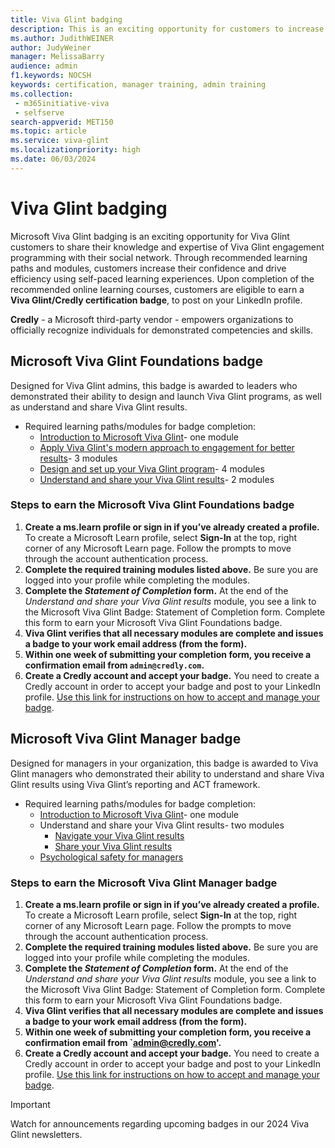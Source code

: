 ```yaml
---
title: Viva Glint badging
description: This is an exciting opportunity for customers to increase their confidence using Viva Glint's methodology through online learning course where, upon completion, you will earn a Viva Glint badge to share on your LinkedIn profile! 
ms.author: JudithWEINER
author: JudyWeiner
manager: MelissaBarry
audience: admin
f1.keywords: NOCSH
keywords: certification, manager training, admin training
ms.collection: 
 - m365initiative-viva
 - selfserve
search-appverid: MET150
ms.topic: article
ms.service: viva-glint
ms.localizationpriority: high
ms.date: 06/03/2024
---
```


# Viva Glint badging

Microsoft Viva Glint badging is an exciting opportunity for Viva Glint customers to share their knowledge and expertise of Viva Glint engagement programming with their social network. Through recommended learning paths and modules, customers increase their confidence and drive efficiency using self-paced learning experiences. Upon completion of the recommended online learning courses, customers are eligible to earn a **Viva Glint/Credly certification badge**, to post on your LinkedIn profile.

**Credly** - a Microsoft third-party vendor - empowers organizations to officially recognize individuals for demonstrated competencies and skills. 

## Microsoft Viva Glint Foundations badge

Designed for Viva Glint admins, this badge is awarded to leaders who demonstrated their ability to design and launch Viva Glint programs, as well as understand and share Viva Glint results.

- Required learning paths/modules for badge completion:
  - [Introduction to Microsoft Viva Glint](/training/modules/viva-glint-introduction-viva-glint/)- one module
  - [Apply Viva Glint's modern approach to engagement for better results](/training/paths/viva-glint-engagement/)- 3 modules
  - [Design and set up your Viva Glint program](/training/paths/viva-glint-program-design-setup/)- 4 modules
  - [Understand and share your Viva Glint results](https://go.microsoft.com/fwlink/?linkid=2259027)- 2 modules

### Steps to earn the Microsoft Viva Glint Foundations badge

1. **Create a ms.learn profile or sign in if you’ve already created a profile.** To create a Microsoft Learn profile, select **Sign-In** at the top, right corner of any Microsoft Learn page. Follow the prompts to move through the account authentication process.
1. **Complete the required training modules listed above.** Be sure you are logged into your profile while completing the modules.
1. **Complete the *Statement of Completion* form.** At the end of the *Understand and share your Viva Glint results* module, you see a link to the Microsoft Viva Glint Badge: Statement of Completion form. Complete this form to earn your Microsoft Viva Glint Foundations badge.
1. **Viva Glint verifies that all necessary modules are complete and issues a badge to your work email address (from the form).**
1. **Within one week of submitting your completion form, you receive a confirmation email from `admin@credly.com`.**
1. **Create a Credly account and accept your badge.** You need to create a Credly account in order to accept your badge and post to your LinkedIn profile. [Use this link for instructions on how to accept and manage your badge](https://support.credly.com/hc/en-us/articles/360021222231-How-to-accept-and-manage-your-digital-badge).

## Microsoft Viva Glint Manager badge

Designed for managers in your organization, this badge is awarded to Viva Glint managers who demonstrated their ability to understand and share Viva Glint results using Viva Glint’s reporting and ACT framework.

- Required learning paths/modules for badge completion:
  - [Introduction to Microsoft Viva Glint](/training/modules/viva-glint-introduction-viva-glint/)- one module
  - Understand and share your Viva Glint results- two modules
    - [Navigate your Viva Glint results](/training/modules/viva-glint-navigate-share-viva-glint-results/)
    - [Share your Viva Glint results](/training/modules/viva-glint-share-viva-glint-results/)
  - [Psychological safety for managers](https://go.microsoft.com/fwlink/?linkid=2274114)

### Steps to earn the Microsoft Viva Glint Manager badge

1. **Create a ms.learn profile or sign in if you’ve already created a profile.** To create a Microsoft Learn profile, select **Sign-In** at the top, right corner of any Microsoft Learn page. Follow the prompts to move through the account authentication process.
1. **Complete the required training modules listed above.** Be sure you are logged into your profile while completing the modules.
1. **Complete the *Statement of Completion* form.** At the end of the *Understand and share your Viva Glint results* module, you see a link to the Microsoft Viva Glint Badge: Statement of Completion form. Complete this form to earn your Microsoft Viva Glint Foundations badge.
1. **Viva Glint verifies that all necessary modules are complete and issues a badge to your work email address (from the form).**
1. **Within one week of submitting your completion form, you receive a confirmation email from `admin@credly.com'.**
1. **Create a Credly account and accept your badge.** You need to create a Credly account in order to accept your badge and post to your LinkedIn profile. [Use this link for instructions on how to accept and manage your badge](https://support.credly.com/hc/en-us/articles/360021222231-How-to-accept-and-manage-your-digital-badge).


> [!IMPORTANT]
> Watch for announcements regarding upcoming badges in our 2024 Viva Glint newsletters.
 
 
